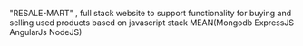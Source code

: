 "RESALE-MART" , full stack website to support functionality for buying and selling used products based on javascript stack MEAN(Mongodb ExpressJS AngularJs NodeJS)
